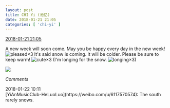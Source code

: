 ```yaml
---
layout: post
title: CHI Yi (池忆)
date: 2018-01-21 21:05
categories: [ 'chi-yi' ]
---
```


<div class="weibo-info">
  <a href="https://weibo.com/6117581836/FFqyphMEH">2018-01-21 21:05</a>
</div>

A new week will soon come. May you be happy every day in the new week! ![pleased](https://img.t.sinajs.cn/t4/appstyle/expression/ext/normal/0b/tootha_org.gif)×3 It's said snow is coming. It will be colder. Please be sure to keep warm! ![cute](https://img.t.sinajs.cn/t4/appstyle/expression/ext/normal/14/tza_org.gif)×3 (I'm longing for the snow. ![longing](https://img.t.sinajs.cn/t4/appstyle/expression/ext/normal/37/moren_chongjing_org.png)×3)

<!-- more -->

<a href="http://wx4.sinaimg.cn/mw690/006G0KuMgy1fnoix6czgkj32c02c0x6q.jpg">
  <img class="weibo-pic-preview" src="http://wx4.sinaimg.cn/orj360/006G0KuMgy1fnoix6czgkj32c02c0x6q.jpg" />
</a>

*Comments*

<div class="weibo-info">2018-01-22 10:11</div>
[YiAnMusicClub-HeLuoLuo](https://weibo.com/u/6117570574): The south rarely snows.
